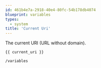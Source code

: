 ```yaml
---
id: 461b4e7a-2918-40e4-80fc-54b178db4074
blueprint: variables
types:
  - system
title: 'Current Uri'
---
```

The current URI (URL without domain).

```
{{ current_uri }}
```

```html
/variables
```
